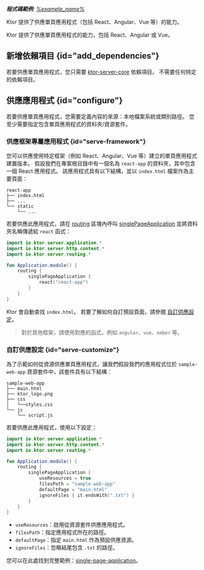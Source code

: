[//]: # (title: 供應單頁應用程式)

<show-structure for="chapter" depth="2"/>

<tldr>
<var name="example_name" value="single-page-application"/>
<p>
    <b>程式碼範例</b>:
    <a href="https://github.com/ktorio/ktor-documentation/tree/%ktor_version%/codeSnippets/snippets/%example_name%">
        %example_name%
    </a>
</p>
</tldr>

<link-summary>
Ktor 提供了供應單頁應用程式（包括 React、Angular、Vue 等）的能力。
</link-summary>

Ktor 提供了供應單頁應用程式的能力，包括 React、Angular 或 Vue。

## 新增依賴項目 {id="add_dependencies"}

若要供應單頁應用程式，您只需要 [ktor-server-core](server-dependencies.topic#add-ktor-dependencies) 依賴項目。
不需要任何特定的依賴項目。

## 供應應用程式 {id="configure"}

若要供應單頁應用程式，您需要定義內容的來源：本地檔案系統或類別路徑。
您至少需要指定包含單頁應用程式的資料夾/資源套件。

### 供應框架專屬應用程式 {id="serve-framework"}

您可以供應使用特定框架（例如 React、Angular、Vue 等）建立的單頁應用程式建置版本。
假設我們在專案根目錄中有一個名為 `react-app` 的資料夾，其中包含一個 React 應用程式。
該應用程式具有以下結構，並以 `index.html` 檔案作為主要頁面：

```text
react-app
├── index.html
├── ...
└── static
    └── ...
```

若要供應此應用程式，請在 [routing](server-routing.md) 區塊內呼叫 [singlePageApplication](https://api.ktor.io/ktor-server/ktor-server-core/io.ktor.server.http.content/single-page-application.html)
並將資料夾名稱傳遞給 `react` 函式：

```kotlin
import io.ktor.server.application.*
import io.ktor.server.http.content.*
import io.ktor.server.routing.*

fun Application.module() {
    routing {
        singlePageApplication {
            react("react-app")
        }
    }
}
```

Ktor 會自動查找 `index.html`。
若要了解如何自訂預設頁面，請參閱 [自訂供應設定](#serve-customize)。

> 對於其他框架，請使用對應的函式，例如 `angular`、`vue`、`ember` 等。

### 自訂供應設定 {id="serve-customize"}

為了示範如何從資源供應單頁應用程式，讓我們假設我們的應用程式位於 `sample-web-app` 資源套件中，該套件具有以下結構：

```text
sample-web-app
├── main.html
├── ktor_logo.png
├── css
│   └──styles.css
└── js
    └── script.js
```

若要供應此應用程式，使用以下設定：

```kotlin
import io.ktor.server.application.*
import io.ktor.server.http.content.*
import io.ktor.server.routing.*

fun Application.module() {
    routing {
        singlePageApplication {
            useResources = true
            filesPath = "sample-web-app"
            defaultPage = "main.html"
            ignoreFiles { it.endsWith(".txt") }
        }
    }
}
```

- `useResources`：啟用從資源套件供應應用程式。
- `filesPath`：指定應用程式所在的路徑。
- `defaultPage`：指定 `main.html` 作為預設供應資源。
- `ignoreFiles`：忽略結尾包含 `.txt` 的路徑。

您可以在此處找到完整範例：[single-page-application](https://github.com/ktorio/ktor-documentation/tree/%ktor_version%/codeSnippets/snippets/single-page-application)。